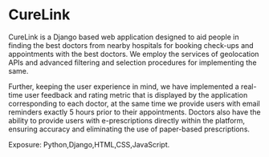 # CureLink

CureLink is a Django based web application designed to aid people in finding the best doctors from nearby hospitals for booking check-ups and appointments with the best doctors. We employ the services of
geolocation APIs and advanced filtering and selection procedures for implementing the same. 

Further, keeping the user experience in mind, we have implemented a real-time user feedback and rating metric that is displayed by the application corresponding to each doctor, at the same time we provide users
with email reminders exactly 5 hours prior to their appointments. Doctors also have the ability to provide users with e-prescriptions directly within the platform, ensuring accuracy and eliminating the use of 
paper-based prescriptions.

Exposure: Python,Django,HTML,CSS,JavaScript.
